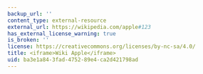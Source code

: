 ```yaml
---
backup_url: ''
content_type: external-resource
external_url: https://wikipedia.com/apple#123
has_external_license_warning: true
is_broken: ''
license: https://creativecommons.org/licenses/by-nc-sa/4.0/
title: <iframe>Wiki Apple</iframe>
uid: ba3e1a84-3fad-4752-89e4-ca2d421798ad
---
```

